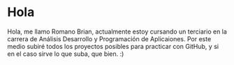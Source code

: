 # Hola
Hola, me llamo Romano Brian, actualmente estoy cursando un terciario en la carrera de Análisis Desarrollo y Programación de Aplicaiones. Por este medio subiré todos los proyectos posibles para practicar con GitHub, y si en el caso sirve lo que suba, que bien. :)
